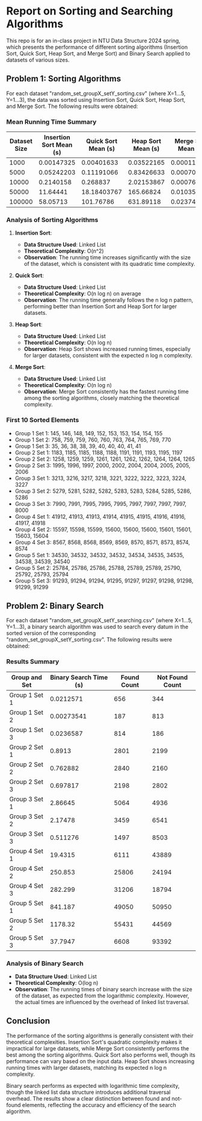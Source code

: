 # Report on Sorting and Searching Algorithms

This repo is for an in-class project in NTU Data Structure 2024 spring, which presents the performance of different sorting algorithms (Insertion Sort, Quick Sort, Heap Sort, and Merge Sort) and Binary Search applied to datasets of various sizes.

## Problem 1: Sorting Algorithms

For each dataset "random_set_groupX_setY_sorting.csv" (where X=1...5, Y=1...3), the data was sorted using Insertion Sort, Quick Sort, Heap Sort, and Merge Sort. The following results were obtained:

### Mean Running Time Summary

| Dataset Size | Insertion Sort Mean (s) | Quick Sort Mean (s) | Heap Sort Mean (s) | Merge Sort Mean (s) |
|--------------|--------------------------|----------------------|---------------------|----------------------|
| 1000         | 0.00147325               | 0.00401633           | 0.03522165          | 0.000118484           |
| 5000         | 0.05242203               | 0.11191066           | 0.83426633          | 0.000709129           |
| 10000        | 0.2140158                | 0.268837             | 2.02153867          | 0.000766416           |
| 50000        | 11.64441                 | 18.18403767          | 165.66824           | 0.01035038            |
| 100000       | 58.05713                 | 101.76786            | 631.89118           | 0.02374533            |

### Analysis of Sorting Algorithms

1. **Insertion Sort**:
    - **Data Structure Used**: Linked List
    - **Theoretical Complexity**: O(n^2)
    - **Observation**: The running time increases significantly with the size of the dataset, which is consistent with its quadratic time complexity.

2. **Quick Sort**:
    - **Data Structure Used**: Linked List
    - **Theoretical Complexity**: O(n log n) on average
    - **Observation**: The running time generally follows the n log n pattern, performing better than Insertion Sort and Heap Sort for larger datasets.

3. **Heap Sort**:
    - **Data Structure Used**: Linked List
    - **Theoretical Complexity**: O(n log n)
    - **Observation**: Heap Sort shows increased running times, especially for larger datasets, consistent with the expected n log n complexity.

4. **Merge Sort**:
    - **Data Structure Used**: Linked List
    - **Theoretical Complexity**: O(n log n)
    - **Observation**: Merge Sort consistently has the fastest running time among the sorting algorithms, closely matching the theoretical complexity.

### First 10 Sorted Elements

- Group 1 Set 1: 145, 146, 148, 149, 152, 153, 153, 154, 154, 155
- Group 1 Set 2: 758, 759, 759, 760, 760, 763, 764, 765, 769, 770
- Group 1 Set 3: 35, 36, 38, 38, 39, 40, 40, 40, 41, 41
- Group 2 Set 1: 1183, 1185, 1185, 1188, 1188, 1191, 1191, 1193, 1195, 1197
- Group 2 Set 2: 1258, 1259, 1259, 1261, 1261, 1262, 1262, 1264, 1264, 1265
- Group 2 Set 3: 1995, 1996, 1997, 2000, 2002, 2004, 2004, 2005, 2005, 2006
- Group 3 Set 1: 3213, 3216, 3217, 3218, 3221, 3222, 3222, 3223, 3224, 3227
- Group 3 Set 2: 5279, 5281, 5282, 5282, 5283, 5283, 5284, 5285, 5286, 5286
- Group 3 Set 3: 7990, 7991, 7995, 7995, 7995, 7997, 7997, 7997, 7997, 8000
- Group 4 Set 1: 41912, 41913, 41913, 41914, 41915, 41915, 41916, 41916, 41917, 41918
- Group 4 Set 2: 15597, 15598, 15599, 15600, 15600, 15600, 15601, 15601, 15603, 15604
- Group 4 Set 3: 8567, 8568, 8568, 8569, 8569, 8570, 8571, 8573, 8574, 8574
- Group 5 Set 1: 34530, 34532, 34532, 34532, 34534, 34535, 34535, 34538, 34539, 34540
- Group 5 Set 2: 25784, 25786, 25786, 25788, 25789, 25789, 25790, 25792, 25793, 25794
- Group 5 Set 3: 91293, 91294, 91294, 91295, 91297, 91297, 91298, 91298, 91299, 91299

## Problem 2: Binary Search

For each dataset "random_set_groupX_setY_searching.csv" (where X=1...5, Y=1...3), a binary search algorithm was used to search every datum in the sorted version of the corresponding "random_set_groupX_setY_sorting.csv". The following results were obtained:

### Results Summary

| Group and Set | Binary Search Time (s) | Found Count | Not Found Count |
|---------------|-------------------------|-------------|-----------------|
| Group 1 Set 1 | 0.0212571               | 656         | 344             |
| Group 1 Set 2 | 0.00273541              | 187         | 813             |
| Group 1 Set 3 | 0.0236587               | 814         | 186             |
| Group 2 Set 1 | 0.8913                  | 2801        | 2199            |
| Group 2 Set 2 | 0.762882                | 2840        | 2160            |
| Group 2 Set 3 | 0.697817                | 2198        | 2802            |
| Group 3 Set 1 | 2.86645                 | 5064        | 4936            |
| Group 3 Set 2 | 2.17478                 | 3459        | 6541            |
| Group 3 Set 3 | 0.511276                | 1497        | 8503            |
| Group 4 Set 1 | 19.4315                 | 6111        | 43889           |
| Group 4 Set 2 | 250.853                 | 25806       | 24194           |
| Group 4 Set 3 | 282.299                 | 31206       | 18794           |
| Group 5 Set 1 | 841.187                 | 49050       | 50950           |
| Group 5 Set 2 | 1178.32                 | 55431       | 44569           |
| Group 5 Set 3 | 37.7947                 | 6608        | 93392           |

### Analysis of Binary Search

- **Data Structure Used**: Linked List
- **Theoretical Complexity**: O(log n)
- **Observation**: The running times of binary search increase with the size of the dataset, as expected from the logarithmic complexity. However, the actual times are influenced by the overhead of linked list traversal.

## Conclusion

The performance of the sorting algorithms is generally consistent with their theoretical complexities. Insertion Sort's quadratic complexity makes it impractical for large datasets, while Merge Sort consistently performs the best among the sorting algorithms. Quick Sort also performs well, though its performance can vary based on the input data. Heap Sort shows increasing running times with larger datasets, matching its expected n log n complexity.

Binary search performs as expected with logarithmic time complexity, though the linked list data structure introduces additional traversal overhead. The results show a clear distinction between found and not-found elements, reflecting the accuracy and efficiency of the search algorithm.
